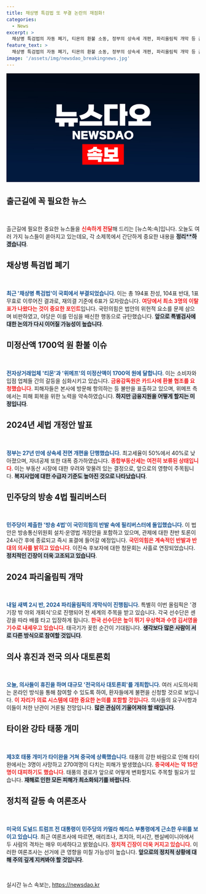 ```yaml
---
title: 채상병 특검법 또 부결 논란의 재점화!
categories:
  - News
excerpt: >
  채상병 특검법의 자동 폐기, 티몬의 환불 소동, 정부의 상속세 개편, 파리올림픽 개막 등 출근길 반드시 알아야 할 핵심 뉴스를 단숨에 정리했습니다! 오늘의 주요 이슈를 놓치지 마세요!
feature_text: >
  채상병 특검법의 자동 폐기, 티몬의 환불 소동, 정부의 상속세 개편, 파리올림픽 개막 등 출근길 반드시 알아야 할 핵심 뉴스를 단숨에 정리했습니다! 오늘의 주요 이슈를 놓치지 마세요!
image: '/assets/img/newsdao_breakingnews.jpg'
---
```


<p><img src="/assets/img/newsdao_breakingnews.jpg" alt="pcversion 속보" /></p>

<h2 data-ke-size="size26">출근길에 꼭 필요한 뉴스</h2>

<p data-ke-size="size16">&nbsp;</p>

<p>출근길에 필요한 중요한 뉴스들을 <b><span style="color: #ee2323;">신속하게 전달</span></b>해 드리는 [뉴스쏙:속]입니다. 오늘도 여러 가지 뉴스들이 쏟아지고 있는데요, 각 소제목에서 간단하게 중요한 내용을 <b><span style="background-color: #21538527;">정리**하겠습니다</span></b>.</p>

<h2 data-ke-size="size26">채상병 특검법 폐기</h2>

<p data-ke-size="size16">&nbsp;</p>

<p><b><span style="color: #1a5490;">최근 '채상병 특검법'이 국회에서 부결되었습니다</span></b>. 이는 총 194표 찬성, 104표 반대, 1표 무효로 이루어진 결과로, 재의결 기준에 6표가 모자랐습니다. <b><span style="color: #ee2323;">여당에서 최소 3명의 이탈표가 나왔다는 것이 중요한 포인트</span></b>입니다. 국민의힘은 법안의 위헌적 요소를 문제 삼으며 비판하였고, 야당은 이를 민심을 배신한 행동으로 규탄했습니다. <b><span style="background-color: #21538527;">앞으로 특별검사에 대한 논의가 다시 이어질 가능성이 높습니다</span></b>.</p>

<h2 data-ke-size="size26">미정산액 1700억 원 환불 이슈</h2>

<p data-ke-size="size16">&nbsp;</p>

<p><b><span style="color: #1a5490;">전자상거래업체 '티몬'과 '위메프'의 미정산액이 1700억 원에 달합니다</span></b>. 이는 소비자와 입점 업체들 간의 갈등을 심화시키고 있습니다. <b><span style="color: #ee2323;">금융감독원은 카드사에 환불 협조를 요청했습니다</span></b>. 피해자들은 본사에 방문해 항의하는 등 불만을 표출하고 있으며, 위메프 측에서는 피해 회복을 위한 노력을 약속하였습니다. <b><span style="background-color: #21538527;">하지만 금융지원을 어떻게 할지는 미정입니다</span></b>.</p>

<h2 data-ke-size="size26">2024년 세법 개정안 발표</h2>

<p data-ke-size="size16">&nbsp;</p>

<p><b><span style="color: #1a5490;">정부는 27년 만에 상속세 전면 개편을 단행했습니다</span></b>. 최고세율이 50%에서 40%로 낮아졌으며, 자녀공제 또한 대폭 증가하였습니다. <b><span style="color: #ee2323;">종합부동산세는 여전히 보류된 상태입니다</span></b>. 이는 부동산 시장에 대한 우려와 맞물려 있는 결정으로, 앞으로의 영향이 주목됩니다. <b><span style="background-color: #21538527;">복지사업에 대한 수급자 기준도 높아진 것으로 나타났습니다</span></b>.</p>

<h2 data-ke-size="size26">민주당의 방송 4법 필리버스터</h2>

<p data-ke-size="size16">&nbsp;</p>

<p><b><span style="color: #1a5490;">민주당이 제출한 '방송 4법'이 국민의힘의 반발 속에 필리버스터에 돌입했습니다</span></b>. 이 법안은 방송통신위원회 설치·운영법 개정안을 포함하고 있으며, 관제에 대한 찬반 토론이 24시간 후에 종료되고 즉시 표결에 들어갈 예정입니다. <b><span style="color: #ee2323;">국민의힘은 계속적인 반발과 반대의 의사를 밝히고 있습니다</span></b>. 이진숙 후보자에 대한 청문회는 사흘로 연장되었습니다. <b><span style="background-color: #21538527;">정치적인 긴장이 더욱 고조되고 있습니다</span></b>.</p>

<h2 data-ke-size="size26">2024 파리올림픽 개막</h2>

<p data-ke-size="size16">&nbsp;</p>

<p><b><span style="color: #1a5490;">내일 새벽 2시 반, 2024 파리올림픽의 개막식이 진행됩니다</span></b>. 특별히 이번 올림픽은 '경기장 밖 야외 개회식'으로 진행되어 전 세계의 주목을 받고 있습니다. 각국 선수단은 센강을 따라 배를 타고 입장하게 됩니다. <b><span style="color: #ee2323;">한국 선수단은 높이 뛰기 우상혁과 수영 김서영을 기수로 내세우고 있습니다</span></b>. 태극기가 꽂힌 순간이 기대됩니다. <b><span style="background-color: #21538527;">생각보다 많은 사람이 서로 다른 방식으로 참여할 것입니다</span></b>.</p>

<h2 data-ke-size="size26">의사 휴진과 전국 의사 대토론회</h2>

<p data-ke-size="size16">&nbsp;</p>

<p><b><span style="color: #1a5490;">오늘, 의사들이 휴진을 하며 대규모 '전국의사 대토론회'를 개최합니다</span></b>. 여러 시도의사회는 온라인 방식을 통해 참여할 수 있도록 하여, 환자들에게 불편을 신청할 것으로 보입니다. <b><span style="color: #ee2323;">이 자리가 의료 시스템에 대한 중요한 논의를 포함할 것입니다</span></b>. 의사들의 요구사항과 이들이 처한 난관이 거론될 전망입니다. <b><span style="background-color: #21538527;">많은 관심이 기울어져야 할 때입니다</span></b>.</p>

<h2 data-ke-size="size26">타이완 강타 태풍 개미</h2>

<p data-ke-size="size16">&nbsp;</p>

<p><b><span style="color: #1a5490;">제3호 태풍 개미가 타이완을 거쳐 중국에 상륙했습니다</span></b>. 태풍의 강한 바람으로 인해 타이완에서는 3명이 사망하고 270여명이 다치는 피해가 발생했습니다. <b><span style="color: #ee2323;">중국에서는 약 15만명이 대피하기도 했습니다</span></b>. 태풍의 경로가 앞으로 어떻게 변화할지도 주목할 필요가 있습니다. <b><span style="background-color: #21538527;">재해로 인한 모든 피해가 최소화되기를 바랍니다</span></b>.</p>

<h2 data-ke-size="size26">정치적 갈등 속 여론조사</h2>

<p data-ke-size="size16">&nbsp;</p>

<p><b><span style="color: #1a5490;">미국의 도널드 트럼프 전 대통령이 민주당의 카멀라 해리스 부통령에게 근소한 우위를 보이고 있습니다</span></b>. 최근 여론조사에 따르면, 애리조나, 조지아, 미시간, 펜실베이니아에서 두 사람의 격차는 매우 미세하다고 밝혔습니다. <b><span style="color: #ee2323;">정치적 긴장이 더욱 커지고 있습니다</span></b>. 이러한 여론조사는 선거에 큰 영향을 미칠 가능성이 높습니다. <b><span style="background-color: #21538527;">앞으로의 정치적 상황에 대해 주의 깊게 지켜봐야 할 것입니다</span></b>.</p>

<p data-ke-size="size16">&nbsp;</p>
실시간 뉴스 속보는, <a href="https://newsdao.kr" rel="dofollow">https://newsdao.kr</a>


